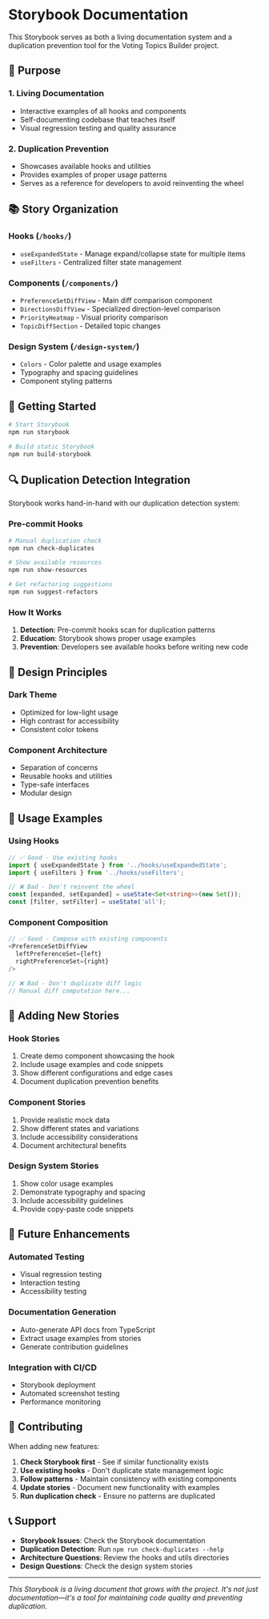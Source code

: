 # Storybook Documentation

This Storybook serves as both a living documentation system and a duplication prevention tool for the Voting Topics Builder project.

## 🎯 Purpose

### 1. **Living Documentation**
- Interactive examples of all hooks and components
- Self-documenting codebase that teaches itself
- Visual regression testing and quality assurance

### 2. **Duplication Prevention**
- Showcases available hooks and utilities
- Provides examples of proper usage patterns
- Serves as a reference for developers to avoid reinventing the wheel

## 📚 Story Organization

### **Hooks** (`/hooks/`)
- `useExpandedState` - Manage expand/collapse state for multiple items
- `useFilters` - Centralized filter state management

### **Components** (`/components/`)
- `PreferenceSetDiffView` - Main diff comparison component
- `DirectionsDiffView` - Specialized direction-level comparison
- `PriorityHeatmap` - Visual priority comparison
- `TopicDiffSection` - Detailed topic changes

### **Design System** (`/design-system/`)
- `Colors` - Color palette and usage examples
- Typography and spacing guidelines
- Component styling patterns

## 🚀 Getting Started

```bash
# Start Storybook
npm run storybook

# Build static Storybook
npm run build-storybook
```

## 🔍 Duplication Detection Integration

Storybook works hand-in-hand with our duplication detection system:

### **Pre-commit Hooks**
```bash
# Manual duplication check
npm run check-duplicates

# Show available resources
npm run show-resources

# Get refactoring suggestions
npm run suggest-refactors
```

### **How It Works**
1. **Detection**: Pre-commit hooks scan for duplication patterns
2. **Education**: Storybook shows proper usage examples
3. **Prevention**: Developers see available hooks before writing new code

## 🎨 Design Principles

### **Dark Theme**
- Optimized for low-light usage
- High contrast for accessibility
- Consistent color tokens

### **Component Architecture**
- Separation of concerns
- Reusable hooks and utilities
- Type-safe interfaces
- Modular design

## 📖 Usage Examples

### **Using Hooks**
```typescript
// ✅ Good - Use existing hooks
import { useExpandedState } from '../hooks/useExpandedState';
import { useFilters } from '../hooks/useFilters';

// ❌ Bad - Don't reinvent the wheel
const [expanded, setExpanded] = useState<Set<string>>(new Set());
const [filter, setFilter] = useState('all');
```

### **Component Composition**
```typescript
// ✅ Good - Compose with existing components
<PreferenceSetDiffView 
  leftPreferenceSet={left}
  rightPreferenceSet={right}
/>

// ❌ Bad - Don't duplicate diff logic
// Manual diff computation here...
```

## 🔧 Adding New Stories

### **Hook Stories**
1. Create demo component showcasing the hook
2. Include usage examples and code snippets
3. Show different configurations and edge cases
4. Document duplication prevention benefits

### **Component Stories**
1. Provide realistic mock data
2. Show different states and variations
3. Include accessibility considerations
4. Document architectural benefits

### **Design System Stories**
1. Show color usage examples
2. Demonstrate typography and spacing
3. Include accessibility guidelines
4. Provide copy-paste code snippets

## 🎯 Future Enhancements

### **Automated Testing**
- Visual regression testing
- Interaction testing
- Accessibility testing

### **Documentation Generation**
- Auto-generate API docs from TypeScript
- Extract usage examples from stories
- Generate contribution guidelines

### **Integration with CI/CD**
- Storybook deployment
- Automated screenshot testing
- Performance monitoring

## 🤝 Contributing

When adding new features:

1. **Check Storybook first** - See if similar functionality exists
2. **Use existing hooks** - Don't duplicate state management logic
3. **Follow patterns** - Maintain consistency with existing components
4. **Update stories** - Document new functionality with examples
5. **Run duplication check** - Ensure no patterns are duplicated

## 📞 Support

- **Storybook Issues**: Check the Storybook documentation
- **Duplication Detection**: Run `npm run check-duplicates --help`
- **Architecture Questions**: Review the hooks and utils directories
- **Design Questions**: Check the design system stories

---

*This Storybook is a living document that grows with the project. It's not just documentation—it's a tool for maintaining code quality and preventing duplication.*
